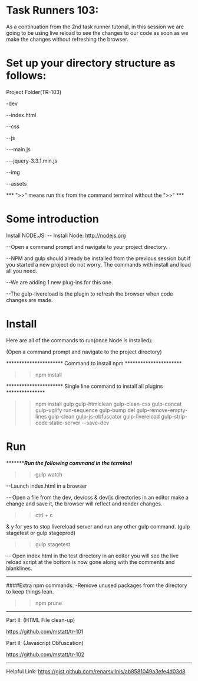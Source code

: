 # Task Runners 103:

As a continuation from the 2nd task runner tutorial, in this session we are going to be using live reload to see the changes to our code as soon as we make the changes without refreshing the browser.

# Set up your directory structure as follows:
Project Folder(TR-103)

-dev

--index.html

--css

--js

---main.js

---jquery-3.3.1.min.js

--img

--assets

*** ">>" means run this from the command terminal without the ">>" ***

# Some introduction
Install NODE.JS:
-- Install Node:
http://nodejs.org

--Open a command prompt and navigate to your project directory.

--NPM and gulp should already be installed from the previous session but if you started a new project do not worry. The commands with install and load all you need.

--We are adding 1 new plug-ins for this one.

--The gulp-livereload is the plugin to refresh the browser when code changes are made.

# Install
Here are all of the commands to run(once Node is installed):

(Open a command prompt and navigate to the project directory)

********************** Command to install npm **********************
>>npm install

********************** Single line command to install all plugins ***************
>>npm install gulp gulp-htmlclean gulp-clean-css gulp-concat gulp-uglify run-sequence gulp-bump del gulp-remove-empty-lines gulp-clean gulp-js-obfuscator gulp-livereload gulp-strip-code static-server --save-dev


# Run
**********************Run the following command in the terminal***************
>>gulp watch


--Launch index.html in a browser

-- Open a file from the dev, dev/css & dev/js directories in an editor make a change and save it, the browser will reflect and render changes.

>>ctrl + c   

& y for yes to stop livereload server and run any other gulp command. (gulp stagetest or gulp stageprod)

>> gulp stagetest

-- Open index.html in the test directory in an editor you will see the live reload script at the bottom is now gone along with the comments and blanklines.
************************************************
####Extra npm commands:
-Remove unused packages from the directory to keep things lean.

>>npm prune

************************************************
Part II: (HTML File clean-up)

https://github.com/mstatt/tr-101

Part II: (Javascript Obfuscation)

https://github.com/mstatt/tr-102

************************************************
Helpful Link:
https://gist.github.com/renarsvilnis/ab8581049a3efe4d03d8

